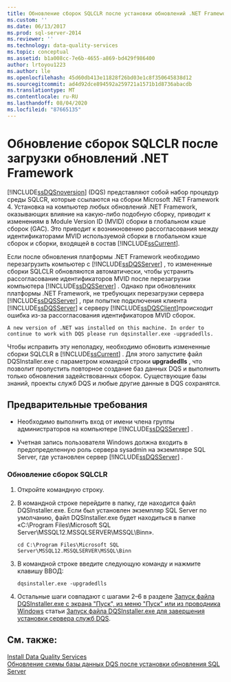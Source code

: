 ```yaml
---
title: Обновление сборок SQLCLR после установки обновлений .NET Framework | Документы Майкрософт
ms.custom: ''
ms.date: 06/13/2017
ms.prod: sql-server-2014
ms.reviewer: ''
ms.technology: data-quality-services
ms.topic: conceptual
ms.assetid: b1a008cc-7e6b-4655-a869-bd429f986400
author: lrtoyou1223
ms.author: lle
ms.openlocfilehash: 45d60db413e11828f26bd03e1c8f350645838d12
ms.sourcegitcommit: ad4d92dce894592a259721a1571b1d8736abacdb
ms.translationtype: MT
ms.contentlocale: ru-RU
ms.lasthandoff: 08/04/2020
ms.locfileid: "87665135"
---
```

# <a name="upgrade-sqlclr-assemblies-after-net-framework-update"></a>Обновление сборок SQLCLR после загрузки обновлений .NET Framework
  [!INCLUDE[ssDQSnoversion](../../includes/ssdqsnoversion-md.md)] (DQS) представляют собой набор процедур среды SQLCR, которые ссылаются на сборки Microsoft .NET Framework 4. Установка на компьютер любых обновлений .NET Framework, оказывающих влияние на какую-либо подобную сборку, приводит к изменениям в Module Version ID (MVID) сборки в глобальном кэше сборок (GAC). Это приводит к возникновению рассогласования между идентификаторами MVID используемой сборки в глобальном кэше сборок и сборки, входящей в состав [!INCLUDE[ssCurrent](../../includes/sscurrent-md.md)].  
  
 Если после обновления платформы .NET Framework необходимо перезагрузить компьютер с [!INCLUDE[ssDQSServer](../../includes/ssdqsserver-md.md)] , то измененные сборки SQLCLR обновляются автоматически, чтобы устранить рассогласование идентификаторов MVID после перезагрузки компьютера [!INCLUDE[ssDQSServer](../../includes/ssdqsserver-md.md)] . Однако при обновлениях платформы .NET Framework, не требующих перезагрузки сервера [!INCLUDE[ssDQSServer](../../includes/ssdqsserver-md.md)] , при попытке подключения клиента [!INCLUDE[ssDQSServer](../../includes/ssdqsserver-md.md)] к серверу [!INCLUDE[ssDQSClient](../../includes/ssdqsclient-md.md)]происходит ошибка из-за рассогласования идентификаторов MVID сборок.  
  
```  
A new version of .NET was installed on this machine. In order to continue to work with DQS please run dqsinstaller.exe -upgradedlls.  
```  
  
 Чтобы исправить эту неполадку, необходимо обновить измененные сборки SQLCLR в [!INCLUDE[ssCurrent](../../includes/sscurrent-md.md)] . Для этого запустите файл DQSInstaller.exe с параметром командой строки **upgradedlls** , что позволит пропустить повторное создание баз данных DQS и выполнить только обновления задействованных сборок. Существующие базы знаний, проекты служб DQS и любые другие данные в DQS сохранятся.  
  
## <a name="prerequisites"></a>Предварительные требования  
  
-   Необходимо выполнить вход от имени члена группы администраторов на компьютере [!INCLUDE[ssDQSServer](../../includes/ssdqsserver-md.md)] .  
  
-   Учетная запись пользователя Windows должна входить в предопределенную роль сервера sysadmin на экземпляре SQL Server, где установлен сервер [!INCLUDE[ssDQSServer](../../includes/ssdqsserver-md.md)] .  
  
### <a name="to-upgrade-sqlclr-assemblies"></a>Обновление сборок SQLCLR  
  
1.  Откройте командную строку.  
  
2.  В командной строке перейдите в папку, где находится файл DQSInstaller.exe. Если был установлен экземпляр SQL Server по умолчанию, файл DQSInstaller.exe будет находиться в папке «C:\Program Files\Microsoft SQL Server\MSSQL12.MSSQLSERVER\MSSQL\Binn».  
  
    ```  
    cd C:\Program Files\Microsoft SQL Server\MSSQL12.MSSQLSERVER\MSSQL\Binn  
    ```  
  
3.  В командной строке введите следующую команду и нажмите клавишу ВВОД:  
  
    ```  
    dqsinstaller.exe -upgradedlls  
    ```  
  
4.  Остальные шаги совпадают с шагами 2–6 в разделе [Запуск файла DQSInstaller.exe с экрана "Пуск", из меню "Пуск" или из проводника Windows](run-dqsinstaller-exe-to-complete-data-quality-server-installation.md#WindowsExplorer) статьи [Запуск файла DQSInstaller.exe для завершения установки сервера служб DQS](run-dqsinstaller-exe-to-complete-data-quality-server-installation.md).  
  
## <a name="see-also"></a>См. также:  
 [Install Data Quality Services](install-data-quality-services.md)   
 [Обновление схемы базы данных DQS после установки обновления SQL Server](upgrade-dqs-databases-schema-after-installing-sql-server-update.md)  
  
  
